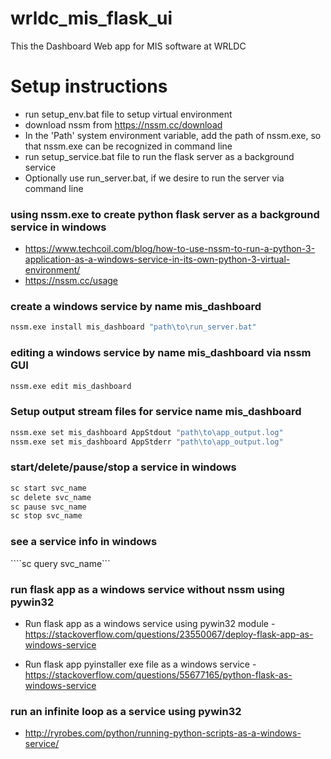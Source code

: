 # wrldc_mis_flask_ui

This the Dashboard Web app for MIS software at WRLDC

# Setup instructions
* run setup_env.bat file to setup virtual environment
* download nssm from https://nssm.cc/download
* In the 'Path' system environment variable, add the path of nssm.exe, so that nssm.exe can be recognized in command line
* run setup_service.bat file to run the flask server as a background service
* Optionally use run_server.bat, if we desire to run the server via command line

### using nssm.exe to create python flask server as a background service in windows
* https://www.techcoil.com/blog/how-to-use-nssm-to-run-a-python-3-application-as-a-windows-service-in-its-own-python-3-virtual-environment/
* https://nssm.cc/usage

### create a windows service by name mis_dashboard
```bat
nssm.exe install mis_dashboard "path\to\run_server.bat"
```

### editing a windows service by name mis_dashboard via nssm GUI
```bat
nssm.exe edit mis_dashboard
```

### Setup output stream files for service name mis_dashboard
```bat
nssm.exe set mis_dashboard AppStdout "path\to\app_output.log"
nssm.exe set mis_dashboard AppStderr "path\to\app_output.log"
```

### start/delete/pause/stop a service in windows
```bat
sc start svc_name
sc delete svc_name
sc pause svc_name
sc stop svc_name
```

### see a service info in windows
````sc query svc_name```

### run flask app as a windows service without nssm using pywin32
* Run flask app as a windows service using pywin32 module - https://stackoverflow.com/questions/23550067/deploy-flask-app-as-windows-service

* Run flask app pyinstaller exe file as a windows service - https://stackoverflow.com/questions/55677165/python-flask-as-windows-service

### run an infinite loop as a service using pywin32
* http://ryrobes.com/python/running-python-scripts-as-a-windows-service/